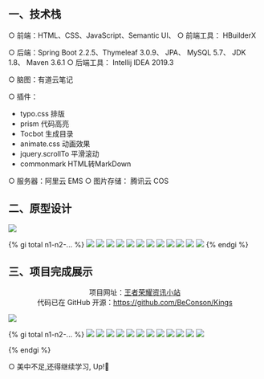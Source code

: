 

## 一、技术栈

○ 前端：HTML、CSS、JavaScript、Semantic UI、
○ 前端工具： HBuilderX

○ 后端：Spring Boot 2.2.5、Thymeleaf 3.0.9、 JPA、 MySQL 5.7、 JDK 1.8、 Maven 3.6.1
○ 后端工具： Intellij IDEA 2019.3

○ 脑图：有道云笔记

○ 插件：
- typo.css 排版
- prism 代码高亮
- Tocbot 生成目录
- animate.css 动画效果
- jquery.scrollTo 平滑滚动
- commonmark HTML转MarkDown

○ 服务器：阿里云 EMS
○ 图片存储： 腾讯云 COS

## 二、原型设计

![](https://consonblog-1257792125.cos.ap-chengdu.myqcloud.com/%E6%96%87%E7%AB%A0%E7%94%A8%E5%9B%BE/kings%E5%B0%8F%E7%AB%99/%E5%8E%9F%E5%9E%8B%E8%AE%BE%E8%AE%A1/1.png)

{% gi total n1-n2-... %}
  ![](https://consonblog-1257792125.cos.ap-chengdu.myqcloud.com/%E6%96%87%E7%AB%A0%E7%94%A8%E5%9B%BE/kings%E5%B0%8F%E7%AB%99/%E5%8E%9F%E5%9E%8B%E8%AE%BE%E8%AE%A1/13.png)
  ![](https://consonblog-1257792125.cos.ap-chengdu.myqcloud.com/%E6%96%87%E7%AB%A0%E7%94%A8%E5%9B%BE/kings%E5%B0%8F%E7%AB%99/%E5%8E%9F%E5%9E%8B%E8%AE%BE%E8%AE%A1/2.png)
  ![](https://consonblog-1257792125.cos.ap-chengdu.myqcloud.com/%E6%96%87%E7%AB%A0%E7%94%A8%E5%9B%BE/kings%E5%B0%8F%E7%AB%99/%E5%8E%9F%E5%9E%8B%E8%AE%BE%E8%AE%A1/3.png)
  ![](https://consonblog-1257792125.cos.ap-chengdu.myqcloud.com/%E6%96%87%E7%AB%A0%E7%94%A8%E5%9B%BE/kings%E5%B0%8F%E7%AB%99/%E5%8E%9F%E5%9E%8B%E8%AE%BE%E8%AE%A1/4.png)
  ![](https://consonblog-1257792125.cos.ap-chengdu.myqcloud.com/%E6%96%87%E7%AB%A0%E7%94%A8%E5%9B%BE/kings%E5%B0%8F%E7%AB%99/%E5%8E%9F%E5%9E%8B%E8%AE%BE%E8%AE%A1/5.png)
  ![](https://consonblog-1257792125.cos.ap-chengdu.myqcloud.com/%E6%96%87%E7%AB%A0%E7%94%A8%E5%9B%BE/kings%E5%B0%8F%E7%AB%99/%E5%8E%9F%E5%9E%8B%E8%AE%BE%E8%AE%A1/6.png)
  ![](https://consonblog-1257792125.cos.ap-chengdu.myqcloud.com/%E6%96%87%E7%AB%A0%E7%94%A8%E5%9B%BE/kings%E5%B0%8F%E7%AB%99/%E5%8E%9F%E5%9E%8B%E8%AE%BE%E8%AE%A1/7.png)
  ![](https://consonblog-1257792125.cos.ap-chengdu.myqcloud.com/%E6%96%87%E7%AB%A0%E7%94%A8%E5%9B%BE/kings%E5%B0%8F%E7%AB%99/%E5%8E%9F%E5%9E%8B%E8%AE%BE%E8%AE%A1/8.png)
  ![](https://consonblog-1257792125.cos.ap-chengdu.myqcloud.com/%E6%96%87%E7%AB%A0%E7%94%A8%E5%9B%BE/kings%E5%B0%8F%E7%AB%99/%E5%8E%9F%E5%9E%8B%E8%AE%BE%E8%AE%A1/9.png)
  ![](https://consonblog-1257792125.cos.ap-chengdu.myqcloud.com/%E6%96%87%E7%AB%A0%E7%94%A8%E5%9B%BE/kings%E5%B0%8F%E7%AB%99/%E5%8E%9F%E5%9E%8B%E8%AE%BE%E8%AE%A1/10.png)
  ![](https://consonblog-1257792125.cos.ap-chengdu.myqcloud.com/%E6%96%87%E7%AB%A0%E7%94%A8%E5%9B%BE/kings%E5%B0%8F%E7%AB%99/%E5%8E%9F%E5%9E%8B%E8%AE%BE%E8%AE%A1/11.png)
  ![](https://consonblog-1257792125.cos.ap-chengdu.myqcloud.com/%E6%96%87%E7%AB%A0%E7%94%A8%E5%9B%BE/kings%E5%B0%8F%E7%AB%99/%E5%8E%9F%E5%9E%8B%E8%AE%BE%E8%AE%A1/12.png)
{% endgi %}

## 三、项目完成展示

<center>
项目网址：<a href="http://www.conson.club:8848">王者荣耀资讯小站</a>
</center>

<center>
代码已在 GitHub 开源：<a href="https://github.com/BeConson/Kings">https://github.com/BeConson/Kings</a>
</center>

![](https://consonblog-1257792125.cos.ap-chengdu.myqcloud.com/%E6%96%87%E7%AB%A0%E7%94%A8%E5%9B%BE/kings%E5%B0%8F%E7%AB%99/%E6%88%90%E6%9E%9C%E5%B1%95%E7%A4%BA/1.png)

{% gi total n1-n2-... %}
  ![](https://consonblog-1257792125.cos.ap-chengdu.myqcloud.com/%E6%96%87%E7%AB%A0%E7%94%A8%E5%9B%BE/kings%E5%B0%8F%E7%AB%99/%E6%88%90%E6%9E%9C%E5%B1%95%E7%A4%BA/2.png)
  ![](https://consonblog-1257792125.cos.ap-chengdu.myqcloud.com/%E6%96%87%E7%AB%A0%E7%94%A8%E5%9B%BE/kings%E5%B0%8F%E7%AB%99/%E6%88%90%E6%9E%9C%E5%B1%95%E7%A4%BA/3.png)
  ![](https://consonblog-1257792125.cos.ap-chengdu.myqcloud.com/%E6%96%87%E7%AB%A0%E7%94%A8%E5%9B%BE/kings%E5%B0%8F%E7%AB%99/%E6%88%90%E6%9E%9C%E5%B1%95%E7%A4%BA/4.png)
  ![](https://consonblog-1257792125.cos.ap-chengdu.myqcloud.com/%E6%96%87%E7%AB%A0%E7%94%A8%E5%9B%BE/kings%E5%B0%8F%E7%AB%99/%E6%88%90%E6%9E%9C%E5%B1%95%E7%A4%BA/5.png)
  ![](https://consonblog-1257792125.cos.ap-chengdu.myqcloud.com/%E6%96%87%E7%AB%A0%E7%94%A8%E5%9B%BE/kings%E5%B0%8F%E7%AB%99/%E6%88%90%E6%9E%9C%E5%B1%95%E7%A4%BA/6.png)
  ![](https://consonblog-1257792125.cos.ap-chengdu.myqcloud.com/%E6%96%87%E7%AB%A0%E7%94%A8%E5%9B%BE/kings%E5%B0%8F%E7%AB%99/%E6%88%90%E6%9E%9C%E5%B1%95%E7%A4%BA/7.png)
  ![](https://consonblog-1257792125.cos.ap-chengdu.myqcloud.com/%E6%96%87%E7%AB%A0%E7%94%A8%E5%9B%BE/kings%E5%B0%8F%E7%AB%99/%E6%88%90%E6%9E%9C%E5%B1%95%E7%A4%BA/8.png)
  ![](https://consonblog-1257792125.cos.ap-chengdu.myqcloud.com/%E6%96%87%E7%AB%A0%E7%94%A8%E5%9B%BE/kings%E5%B0%8F%E7%AB%99/%E6%88%90%E6%9E%9C%E5%B1%95%E7%A4%BA/9.png)
  ![](https://consonblog-1257792125.cos.ap-chengdu.myqcloud.com/%E6%96%87%E7%AB%A0%E7%94%A8%E5%9B%BE/kings%E5%B0%8F%E7%AB%99/%E6%88%90%E6%9E%9C%E5%B1%95%E7%A4%BA/10.png)
  ![](https://consonblog-1257792125.cos.ap-chengdu.myqcloud.com/%E6%96%87%E7%AB%A0%E7%94%A8%E5%9B%BE/kings%E5%B0%8F%E7%AB%99/%E6%88%90%E6%9E%9C%E5%B1%95%E7%A4%BA/11.png)
  ![](https://consonblog-1257792125.cos.ap-chengdu.myqcloud.com/%E6%96%87%E7%AB%A0%E7%94%A8%E5%9B%BE/kings%E5%B0%8F%E7%AB%99/%E6%88%90%E6%9E%9C%E5%B1%95%E7%A4%BA/12.png)
  ![](https://consonblog-1257792125.cos.ap-chengdu.myqcloud.com/%E6%96%87%E7%AB%A0%E7%94%A8%E5%9B%BE/kings%E5%B0%8F%E7%AB%99/%E6%88%90%E6%9E%9C%E5%B1%95%E7%A4%BA/13.png)
  
{% endgi %}

○ 美中不足,还得继续学习, Up!🎈

